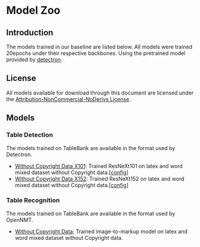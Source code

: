 # Model Zoo

## Introduction

The models trained in our baseline are listed below. All models were trained 20epochs under their respective backbones. Using the pretrained model provided by [detectron](https://github.com/facebookresearch/Detectron/blob/master/MODEL_ZOO.md).


## License

All models available for download through this document are licensed under the [Attribution-NonCommercial-NoDerivs License](https://creativecommons.org/licenses/by-nc-nd/4.0/).

## Models

### Table Detection 
The models trained on TableBank are available in the format used by Detectron. 

- [Without Copyright Data X101](https://conversationhub.blob.core.windows.net/tablebank/model_zoo/Without_copyright/X101/model_final.pkl): Trained ResNeXt101 on latex and word mixed dataset without Copyright data.[[config](https://conversationhub.blob.core.windows.net/tablebank/model_zoo/Without_copyright/X101/config_X101.yaml)]
- [Without Copyright Data X152](https://conversationhub.blob.core.windows.net/tablebank/model_zoo/Without_copyright/X152/model_final.pkl): Trained ResNeXt152 on latex and word mixed dataset without Copyright data.[[config](https://conversationhub.blob.core.windows.net/tablebank/model_zoo/Without_copyright/X152/config_X152.yaml)]

### Table Recognition
The models trained on TableBank are available in the format used by OpenNMT. 

- [Without Copyright Data](https://conversationhub.blob.core.windows.net/tablebank/model_zoo/Recognition_all_without_copyright/model.pt): Trained image-to-markup model on latex and word mixed dataset without Copyright data.
